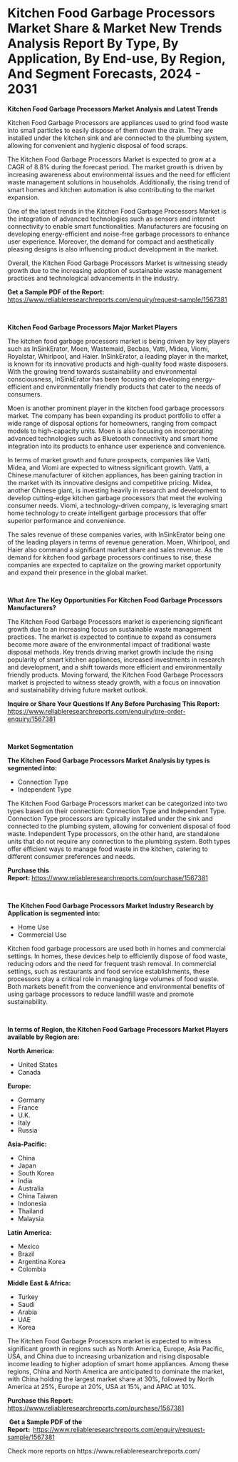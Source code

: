 <p><h1>Kitchen Food Garbage Processors Market Share & Market New Trends Analysis Report By Type, By Application, By End-use, By Region, And Segment Forecasts, 2024 - 2031</h1></p><p><strong>Kitchen Food Garbage Processors Market Analysis and Latest Trends</strong></p>
<p><p>Kitchen Food Garbage Processors are appliances used to grind food waste into small particles to easily dispose of them down the drain. They are installed under the kitchen sink and are connected to the plumbing system, allowing for convenient and hygienic disposal of food scraps.</p><p>The Kitchen Food Garbage Processors Market is expected to grow at a CAGR of 8.8% during the forecast period. The market growth is driven by increasing awareness about environmental issues and the need for efficient waste management solutions in households. Additionally, the rising trend of smart homes and kitchen automation is also contributing to the market expansion.</p><p>One of the latest trends in the Kitchen Food Garbage Processors Market is the integration of advanced technologies such as sensors and internet connectivity to enable smart functionalities. Manufacturers are focusing on developing energy-efficient and noise-free garbage processors to enhance user experience. Moreover, the demand for compact and aesthetically pleasing designs is also influencing product development in the market.</p><p>Overall, the Kitchen Food Garbage Processors Market is witnessing steady growth due to the increasing adoption of sustainable waste management practices and technological advancements in the industry.</p></p>
<p><strong>Get a Sample PDF of the Report:&nbsp;</strong> <a href="https://www.reliableresearchreports.com/enquiry/request-sample/1567381">https://www.reliableresearchreports.com/enquiry/request-sample/1567381</a></p>
<p>&nbsp;</p>
<p><strong>Kitchen Food Garbage Processors Major Market Players</strong></p>
<p><p>The kitchen food garbage processors market is being driven by key players such as InSinkErator, Moen, Wastemaid, Becbas, Vatti, Midea, Viomi, Royalstar, Whirlpool, and Haier. InSinkErator, a leading player in the market, is known for its innovative products and high-quality food waste disposers. With the growing trend towards sustainability and environmental consciousness, InSinkErator has been focusing on developing energy-efficient and environmentally friendly products that cater to the needs of consumers.</p><p>Moen is another prominent player in the kitchen food garbage processors market. The company has been expanding its product portfolio to offer a wide range of disposal options for homeowners, ranging from compact models to high-capacity units. Moen is also focusing on incorporating advanced technologies such as Bluetooth connectivity and smart home integration into its products to enhance user experience and convenience.</p><p>In terms of market growth and future prospects, companies like Vatti, Midea, and Viomi are expected to witness significant growth. Vatti, a Chinese manufacturer of kitchen appliances, has been gaining traction in the market with its innovative designs and competitive pricing. Midea, another Chinese giant, is investing heavily in research and development to develop cutting-edge kitchen garbage processors that meet the evolving consumer needs. Viomi, a technology-driven company, is leveraging smart home technology to create intelligent garbage processors that offer superior performance and convenience.</p><p>The sales revenue of these companies varies, with InSinkErator being one of the leading players in terms of revenue generation. Moen, Whirlpool, and Haier also command a significant market share and sales revenue. As the demand for kitchen food garbage processors continues to rise, these companies are expected to capitalize on the growing market opportunity and expand their presence in the global market.</p></p>
<p>&nbsp;</p>
<p><strong>What Are The Key Opportunities For Kitchen Food Garbage Processors Manufacturers?</strong></p>
<p><p>The Kitchen Food Garbage Processors market is experiencing significant growth due to an increasing focus on sustainable waste management practices. The market is expected to continue to expand as consumers become more aware of the environmental impact of traditional waste disposal methods. Key trends driving market growth include the rising popularity of smart kitchen appliances, increased investments in research and development, and a shift towards more efficient and environmentally friendly products. Moving forward, the Kitchen Food Garbage Processors market is projected to witness steady growth, with a focus on innovation and sustainability driving future market outlook.</p></p>
<p><strong>Inquire or Share Your Questions If Any Before Purchasing This Report:</strong> <a href="https://www.reliableresearchreports.com/enquiry/pre-order-enquiry/1567381">https://www.reliableresearchreports.com/enquiry/pre-order-enquiry/1567381</a></p>
<p>&nbsp;</p>
<p><strong>Market Segmentation</strong></p>
<p><strong>The Kitchen Food Garbage Processors Market Analysis by types is segmented into:</strong></p>
<p><ul><li>Connection Type</li><li>Independent Type</li></ul></p>
<p><p>The Kitchen Food Garbage Processors market can be categorized into two types based on their connection: Connection Type and Independent Type. Connection Type processors are typically installed under the sink and connected to the plumbing system, allowing for convenient disposal of food waste. Independent Type processors, on the other hand, are standalone units that do not require any connection to the plumbing system. Both types offer efficient ways to manage food waste in the kitchen, catering to different consumer preferences and needs.</p></p>
<p><strong>Purchase this Report:&nbsp;</strong><a href="https://www.reliableresearchreports.com/purchase/1567381">https://www.reliableresearchreports.com/purchase/1567381</a></p>
<p>&nbsp;</p>
<p><strong>The Kitchen Food Garbage Processors Market Industry Research by Application is segmented into:</strong></p>
<p><ul><li>Home Use</li><li>Commercial Use</li></ul></p>
<p><p>Kitchen food garbage processors are used both in homes and commercial settings. In homes, these devices help to efficiently dispose of food waste, reducing odors and the need for frequent trash removal. In commercial settings, such as restaurants and food service establishments, these processors play a critical role in managing large volumes of food waste. Both markets benefit from the convenience and environmental benefits of using garbage processors to reduce landfill waste and promote sustainability.</p></p>
<p>&nbsp;</p>
<p><strong>In terms of Region, the Kitchen Food Garbage Processors Market Players available by Region are:</strong></p>
<p>
    <p> <strong> North America: </strong>
        <ul>
            <li>United States</li>
            <li>Canada</li>
        </ul>
        </p> 
    <p> <strong> Europe: </strong>
        <ul>
            <li>Germany</li>
            <li>France</li>
            <li>U.K.</li>
            <li>Italy</li>
            <li>Russia</li>
        </ul>
        </p> 
    <p> <strong> Asia-Pacific: </strong>
        <ul>
            <li>China</li>
            <li>Japan</li>
            <li>South Korea</li>
            <li>India</li>
            <li>Australia</li>
            <li>China Taiwan</li>
            <li>Indonesia</li>
            <li>Thailand</li>
            <li>Malaysia</li>
        </ul>
        </p> 
    <p> <strong> Latin America: </strong>
        <ul>
            <li>Mexico</li>
            <li>Brazil</li>
            <li>Argentina Korea</li>
            <li>Colombia</li>
        </ul>
        </p> 
    <p> <strong> Middle East & Africa: </strong>
        <ul>
            <li>Turkey</li>
            <li>Saudi</li>
            <li>Arabia</li>
            <li>UAE</li>
            <li>Korea</li>
        </ul>
    </p>
    </p>
<p><p>The Kitchen Food Garbage Processors market is expected to witness significant growth in regions such as North America, Europe, Asia Pacific, USA, and China due to increasing urbanization and rising disposable income leading to higher adoption of smart home appliances. Among these regions, China and North America are anticipated to dominate the market, with China holding the largest market share at 30%, followed by North America at 25%, Europe at 20%, USA at 15%, and APAC at 10%.</p></p>
<p><strong>Purchase this Report: </strong><a href="https://www.reliableresearchreports.com/purchase/1567381">https://www.reliableresearchreports.com/purchase/1567381</a></p>
<p>&nbsp;<strong>Get a Sample PDF of the Report:&nbsp;&nbsp;</strong><a href="https://www.reliableresearchreports.com/enquiry/request-sample/1567381">https://www.reliableresearchreports.com/enquiry/request-sample/1567381</a></p>
<p><strong></strong></p>
<p>Check more reports on https://www.reliableresearchreports.com/</p>